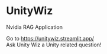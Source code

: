 # UnityWiz
 Nvidia RAG Application

Go to https://unitywiz.streamlit.app/ \
Ask Unity Wiz a Unity related question!
